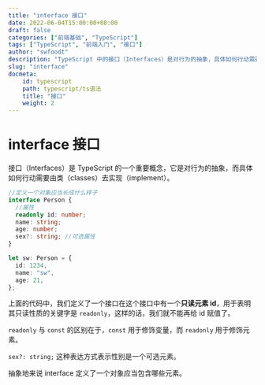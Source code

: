```yaml
---
title: "interface 接口"
date: 2022-06-04T15:00:00+08:00
draft: false
categories: ["前端基础", "TypeScript"]
tags: ["TypeScript", "前端入门", "接口"]
author: "swfoodt"
description: "TypeScript 中的接口（Interfaces）是对行为的抽象，具体如何行动需要由类去实现。本文介绍了接口的基本用法和特点。"
slug: "interface"
docmeta:
    id: typescript
    path: typescript/ts语法
    title: "接口"
    weight: 2
---
```


# interface 接口

接口（Interfaces）是 TypeScript 的一个重要概念，它是对行为的抽象，而具体如何行动需要由类（classes）去实现（implement）。
<!--more-->
```ts
//定义一个对象应当长成什么样子
interface Person {
  //属性
  readonly id: number;
  name: string;
  age: number;
  sex?: string; //可选属性
}

let sw: Person = {
  id: 1234,
  name: "sw",
  age: 21,
};
```

上面的代码中，我们定义了一个接口在这个接口中有一个**只读元素 id**，用于表明其只读性质的关键字是 `readonly`，这样的话，我们就不能再给 id 赋值了。

`readonly` 与 `const` 的区别在于，`const` 用于修饰变量，而 `readonly` 用于修饰元素。

`sex?: string;` 这种表达方式表示性别是一个可选元素。

抽象地来说 interface 定义了一个对象应当包含哪些元素。

